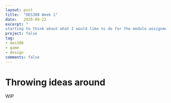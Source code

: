 ```yaml
---
layout: post
title:  "DES308 Week 1"
date:   2020-09-22
excerpt: "
starting to think about what I would like to do for the module assignment."
project: false
tag:
- des308
- game
- design
comments: false
---
```


# Throwing ideas around

WIP
